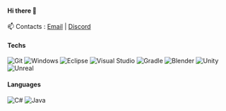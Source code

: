 #### Hi there 👋 

📫 Contacts : [Email](mailto:davidduartepinheiro@gmail.com) | [Discord](https://discordapp.com/users/339978701297156098)

#### Techs

![Git](https://img.shields.io/badge/-Git-F05032?style=flat&logo=git&logoColor=white)
![Windows](https://img.shields.io/badge/-Windows-00ADEF?style=flat&logo=windows&logoColor=white)
![Eclipse](https://img.shields.io/badge/-Eclipse-purple?style=flat&logo=Eclipse&logoColor=white)
![Visual Studio](https://img.shields.io/badge/-VisualStudio-9932CC?style=flat&logo=VisualStudio&logoColor=white)
![Gradle](https://img.shields.io/badge/-Gradle-yellow?style=flat&logo=Gradle&logoColor=white)
![Blender](https://img.shields.io/badge/-Blender-F5792A?style=flat&logo=blender&logoColor=white)
![Unity](https://img.shields.io/badge/-Unity-green?style=flat&logo=unity&logoColor=white)
![Unreal](https://img.shields.io/badge/-Unreal-020202?style=flat&logo=unreal-engine&logoColor=white)



#### Languages

![C#](https://img.shields.io/badge/-CSharp-239120?style=flat&logo=c-Sharp&logoColor=white)
![Java](https://img.shields.io/badge/-Java-007396?style=flat&logo=java&logoColor=white)


<!--
**daviddev16/daviddev16** is a ✨ _special_ ✨ repository because its `README.md` (this file) appears on your GitHub profile.

Here are some ideas to get you started:

- 🔭 I’m currently working on ...
- 🌱 I’m currently learning ...
- 👯 I’m looking to collaborate on ...
- 🤔 I’m looking for help with ...
- 💬 Ask me about ...
- 📫 How to reach me: ...
- 😄 Pronouns: ...
- ⚡ Fun fact: ...
-->
